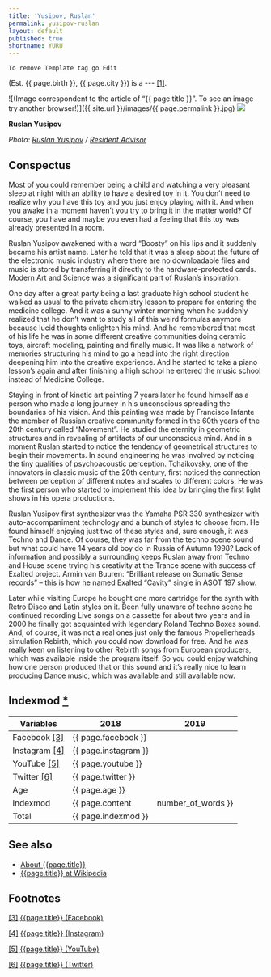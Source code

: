 ```yaml
---
title: 'Yusipov, Ruslan'
permalink: yusipov-ruslan
layout: default
published: true
shortname: YURU
---
```

`To remove Template tag go Edit`

(Est. {{ page.birth }}, {{ page.city }}) is a --- <span id="a1">[\[1\]](#f1)</span>.

![(Image correspondent to the article of “{{ page.title }}”. To see an image try another browser!)]({{ site.url }}/images/{{ page.permalink }}.jpg)
![](https://www.residentadvisor.net/images/profiles/boosty-ru.jpg)

**Ruslan Yusipov**

*Photo: [Ruslan Yusipov](index) / [Resident Advisor](https://www.residentadvisor.net/dj/boosty-ru)*

## Сonspectus

Most of you could remember being a child and watching a very pleasant sleep at night with an ability to have a desired toy in it. You don’t need to realize why you have this toy and you just enjoy playing with it. And when you awake in a moment haven’t you try to bring it in the matter world? Of course, you have and maybe you even had a feeling that this toy was already presented in a room.

Ruslan Yusipov awakened with a word “Boosty” on his lips and it suddenly became his artist name. Later he told that it was a sleep about the future of the electronic music industry where there are no downloadable files and music is stored by transferring it directly to the hardware-protected cards. Modern Art and Science was a significant part of Ruslan’s inspiration.

One day after a great party being a last graduate high school student he walked as usual to the private chemistry lesson to prepare for entering the medicine college. And it was a sunny winter morning when he suddenly realized that he don’t want to study all of this weird formulas anymore because lucid thoughts enlighten his mind. And he remembered that most of his life he was in some different creative communities doing ceramic toys, aircraft modeling, painting and finally music. It was like a network of memories structuring his mind to go a head into the right direction deepening him into the creative experience. And he started to take a piano lesson’s again and after finishing a high school he entered the music school instead of Medicine College.

Staying in front of kinetic art painting 7 years later he found himself as a person who made a long journey in his unconscious spreading the boundaries of his vision. And this painting was made by Francisco Infante the member of Russian creative community formed in the 60th years of the 20th century called “Movement”. He studied the eternity in geometric structures and in revealing of artifacts of our unconscious mind. And in a moment Ruslan started to notice the tendency of geometrical structures to begin their movements.
In sound engineering he was involved by noticing the tiny qualities of psychoacoustic perception. Tchaikovsky, one of the innovators in classic music of the 20th century, first noticed the connection between perception of different notes and scales to different colors. He was the first person who started to implement this idea by bringing the first light shows in his opera productions.

Ruslan Yusipov first synthesizer was the Yamaha PSR 330 synthesizer with auto-accompaniment technology and a bunch of styles to choose from. He found himself enjoying just two of these styles and, sure enough, it was Techno and Dance. Of course, they was far from the techno scene sound but what could have 14 years old boy do in Russia of Autumn 1998? Lack of information and possibly a surrounding keeps Ruslan away from Techno and House scene trying his creativity at the Trance scene with success of Exalted project.
Armin van Buuren: “Brilliant release on Somatic Sense records” – this is how he named Exalted “Cavity” single in ASOT 197 show.

Later while visiting Europe he bought one more cartridge for the synth with Retro Disco and Latin styles on it. Been fully unaware of techno scene he continued recording Live songs on a cassette for about two years and in 2000 he finally got acquainted with legendary Roland Techno Boxes sound. And, of course, it was not a real ones just only the famous Propellerheads simulation Rebirth, which you could now download for free. And he was really keen on listening to other Rebirth songs from European producers, which was available inside the program itself. So you could enjoy watching how one person produced that or this sound and it’s really nice to learn producing Dance music, which was available and still available now.

## Indexmod [*](indexmod)

|Variables|2018|2019|
|-|-|-|
|Facebook <span id="a3">[\[3\]](#f3)</span>|{{ page.facebook }}||
|Instagram <span id="a4">[\[4\]](#f4)</span>|{{ page.instagram }}||
|YouTube <span id="a5">[\[5\]](#f5)</span>|{{ page.youtube }}||
|Twitter <span id="a6">[\[6\]](#f6)</span>|{{ page.twitter }}||
|Age|{{ page.age }}||
|Indexmod|{{ page.content | number_of_words }}||
|Total|{{ page.indexmod }}||

## See also

+ [About {{page.title}}](index)
+ [{{page.title}} at Wikipedia](index)

## Footnotes

[[3]](#a3) <span id="f3"></span> [{{page.title}} (Facebook)](index)

[[4]](#a4) <span id="f4"></span> [{{page.title}} (Instagram)](index)

[[5]](#a5) <span id="f5"></span> [{{page.title}} (YouTube)](index)

[[6]](#a6) <span id="f6"></span> [{{page.title}} (Twitter)](index)

